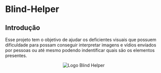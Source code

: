 # Blind-Helper

## Introdução
Esse projeto tem o objetivo de ajudar os deficientes visuais que possuem dificuldade para possam conseguir interpretar imagens e vídios enviados por pessoas ou até mesmo podendo indentificar quais são os elementos presentes.

<div align="center">
  <img alt="Logo Blind Helper" src="https://github.com/rafaelnator/" heght="400px"/>
</div>
